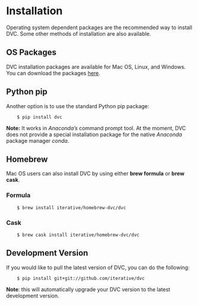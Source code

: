 # Installation


Operating system dependent packages are the recommended way to install DVC.
Some other methods of installation are also available.

## OS Packages

DVC installation packages are available for Mac OS, Linux, and Windows.
You can download the packages
[here](https://github.com/iterative/dvc/releases/).

## Python pip

Another option is to use the standard Python pip package:

```dvc
    $ pip install dvc
```

**Note:** It works in *Anaconda’s* command prompt tool. At the moment, DVC does
not provide a special installation package for the native *Anaconda* package
manager *conda*.

## Homebrew

Mac OS users can also install DVC by using either **brew formula** or
**brew cask**.

### Formula

```dvc
    $ brew install iterative/homebrew-dvc/dvc
```

### Cask

```dvc
    $ brew cask install iterative/homebrew-dvc/dvc
```

## Development Version

If you would like to pull the latest version of DVC, you can do the following:

```dvc
    $ pip install git+git://github.com/iterative/dvc
```

**Note**: this will automatically upgrade your DVC version to the latest
development version.
